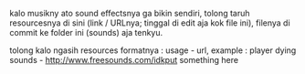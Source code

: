 kalo musikny ato sound effectsnya ga bikin sendiri, tolong taruh resourcesnya di sini (link / URLnya; tinggal di edit aja kok file ini), filenya di commit ke folder ini (sounds) aja tenkyu.

tolong kalo ngasih resources formatnya : usage - url, example : player dying sounds - http://www.freesounds.com/idkput something here
